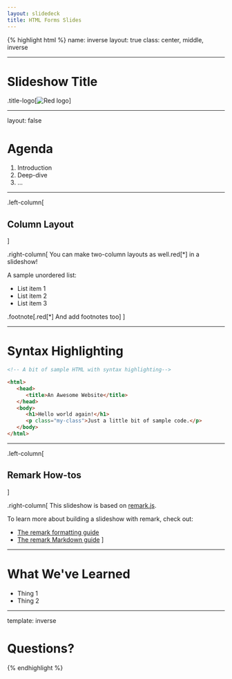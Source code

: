 ```yaml
---
layout: slidedeck
title: HTML Forms Slides
---
```


{% highlight html %}
name: inverse
layout: true
class: center, middle, inverse

---

# Slideshow Title

.title-logo[![Red logo](/public/img/red-logo-white.svg)]

---
layout: false

# Agenda

1. Introduction
2. Deep-dive
3. ...

---

.left-column[
  ## Column Layout
]

.right-column[
You can make two-column layouts as well.red[*] in a slideshow!

A sample unordered list:

- List item 1
- List item 2
- List item 3

.footnote[.red[*] And add footnotes too]
]

---

# Syntax Highlighting

```html
<!-- A bit of sample HTML with syntax highlighting-->

<html>
   <head>
      <title>An Awesome Website</title>
   </head>
   <body>
      <h1>Hello world again!</h1>
      <p class="my-class">Just a little bit of sample code.</p>
   </body>
</html>
```

---

.left-column[
  ## Remark How-tos
]

.right-column[
   This slideshow is based on [remark.js](https://github.com/gnab/remark).

   To learn more about building a slideshow with remark, check out:

   - [The remark formatting guide](https://github.com/gnab/remark/wiki/Formatting)
   - [The remark Markdown guide](https://github.com/gnab/remark/wiki/Markdown)
]

---

# What We've Learned

- Thing 1
- Thing 2

---
template: inverse

# Questions?

{% endhighlight %}
